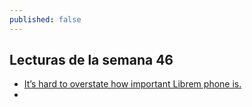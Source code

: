```yaml
---
published: false
---
```

## Lecturas de la semana 46

- [It’s hard to overstate how important Librem phone is.](https://news.ycombinator.com/item?id=18422502)
- 